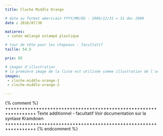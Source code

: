 ```yaml
---
title: Cloche Middle Orange

# date au format americain YYYY/MM/DD - 2009/12/31 = 31 dec 2009
date : 2016/07/30

matieres:
 - coton mélangé estampé plastique

# tour de tête pour les chapeaux - facultatif
taille: 54.5

prix: 65

# images d'illustration
# la première image de la liste est utilisée comme illustration de l'article dans les pages de listing.
images:
 - cloche-middle-orange-1
 - cloche-middle-orange-2

---
```

{% comment %} +++++++++++++++++++++++++++++++++++++++++++++++++++++++++++++++++
              Texte additionnel - facultatif
              Voir documentation sur la syntaxe Kramdown
+++++++++++++++++++++++++++++++++++++++++++++++++++++++++++++++++ {% endcomment %}
